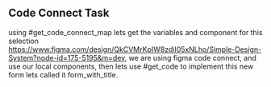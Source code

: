 ## Code Connect Task

using #get_code_connect_map lets get the variables and component for this selection https://www.figma.com/design/QkCVMrKpIW8zdiI05xNLho/Simple-Design-System?node-id=175-5195&m=dev, we are using figma code connect, and use our local components, then lets use #get_code to implement this new form lets called it form_with_title.